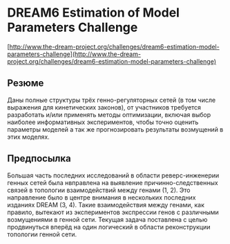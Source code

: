 # DREAM6 Estimation of Model Parameters Challenge

[http://www.the-dream-project.org/challenges/dream6-estimation-model-parameters-challenge](http://www.the-dream-project.org/challenges/dream6-estimation-model-parameters-challenge)

## Резюме

Даны полные структуры трёх генно-регуляторных сетей (в том числе выражения для кинетических законов), от участников требуется разработать и/или применять методы оптимизации, включая выбор наиболее информативных экспериментов, чтобы точно оценить параметры моделей а так же прогнозировать результаты возмущений в этих моделях.

## Предпосылка

Большая часть последних исследований в области реверс-инженерии генных сетей была нвправлена на выявление причинно-следственных связей в топологии взаимодействий между генами (1, 2). Это направление было в центре внимания в нескольких последних изданиях DREAM (3, 4). Такие взаимодействия между генами, как правило, вытекают из экспериментов экспрессии генов с различными возмущениями в генной сети. Текущая задача поставлена с целью продвинуться вперёд на один логический в области реконструкции топологии генной сети.

